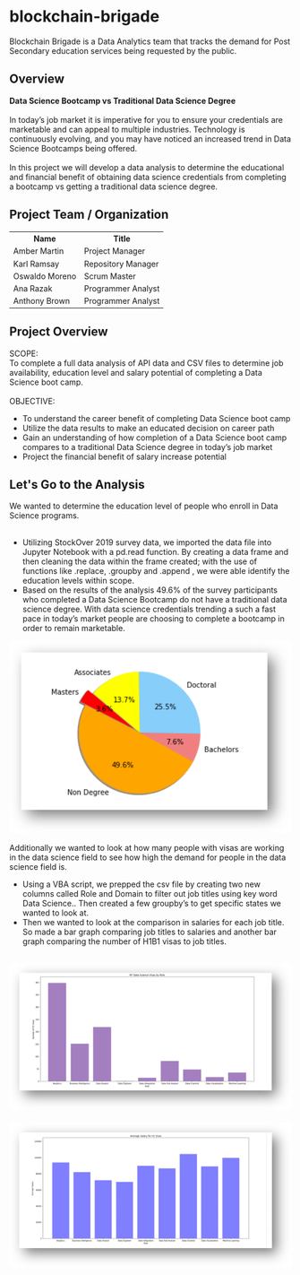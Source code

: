 # blockchain-brigade
Blockchain Brigade is a Data Analytics team that tracks the demand for Post Secondary education services being requested by the public.

## Overview
**Data Science Bootcamp vs Traditional Data Science Degree** <br/><br />
In today’s job market it is imperative for you to ensure your credentials are marketable and can appeal to multiple industries.  Technology is continuously evolving, and you may have noticed an increased trend in Data Science Bootcamps being offered.  <br /><br />
In this project we will develop a data analysis to determine the educational and financial benefit of obtaining data science credentials from completing a bootcamp vs getting a traditional data science degree.

## Project Team / Organization
<table>
  <th>Name</th>
  <th>Title</th>
  <tr>
    <td>Amber Martin</td>
    <td>Project Manager</td>
  </tr>
  <tr>
    <td>Karl Ramsay</td>
    <td>Repository Manager</td>
  </tr>
   <tr>
    <td>Oswaldo Moreno</td>
    <td>Scrum Master</td>
  </tr>
  <tr>
    <td>Ana Razak</td>
    <td>Programmer Analyst</td>
  </tr>
  <tr>
    <td>Anthony Brown</td>
    <td>Programmer Analyst</td>
  </tr>
</table>

## Project Overview
SCOPE: <br/>
To complete a full data analysis of API data and CSV files to determine job availability, education level and salary potential of completing a Data Science boot camp. <br/><br/>
OBJECTIVE: <br/>
- To understand the career benefit of completing Data Science boot camp
- Utilize the data results to make an educated decision on career path
- Gain an understanding of how completion of a Data Science boot camp compares to a traditional Data Science degree in today’s job market
- Project the financial benefit of salary increase potential 

## Let's Go to the Analysis
We wanted to determine the education level of people who enroll in Data Science programs.<br/> <br />
- Utilizing StockOver 2019 survey data, we imported the data file into Jupyter Notebook with a pd.read function. By creating a data frame and then cleaning the data within the frame created; with the use of functions like .replace, .groupby and .append , we were able identify the education levels within scope.  
- Based on the results of the analysis 49.6% of the survey participants who completed a Data Science Bootcamp do not have a traditional data science degree. With data science credentials trending a such a fast pace in today’s market people are choosing to complete a bootcamp in order to remain marketable.

![Edu_Level_Pie](images/edu_level_pct.png) <br />

Additionally we wanted to look at how many people with visas are working in the data science field to see how high the demand for people in the data science field is.  
- Using a VBA script, we prepped the csv file by creating two new columns called Role and Domain to filter out job titles using key word Data Science.. Then created a few groupby’s to get specific states we wanted to look at. 
- Then we wanted to look at the comparison in salaries for each job title. So made a bar graph comparing job titles to salaries and another bar graph comparing the number of H1B1 visas to job titles.  

![Edu_Level_Pie](images/ny_ds_visas_by_role.png) <br />
---
![Edu_Level_Pie](images/avg_salary_for_H1.png) <br />


